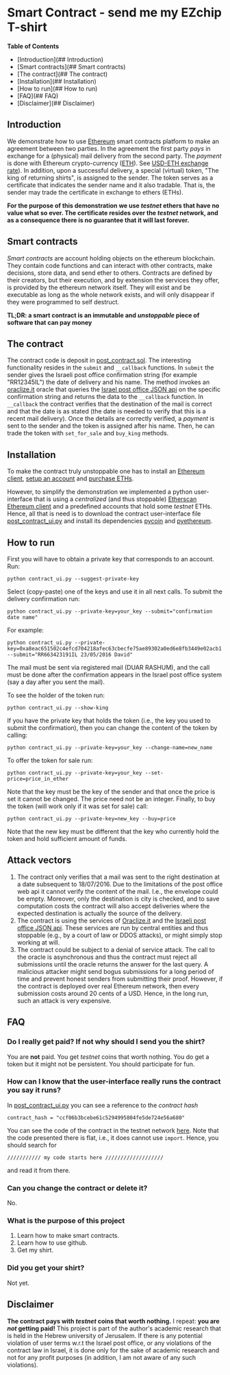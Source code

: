 # Smart Contract - send me my EZchip T-shirt
**Table of Contents**
- [Introduction](## Introduction)
- [Smart contracts](## Smart contracts)
- [The contract](## The contract)
- [Installation](## Installation)
- [How to run](## How to run)
- [FAQ](## FAQ)
- [Disclaimer](## Disclaimer)

## Introduction
We demonstrate how to use [Ethereum](http://ethereum.org/) smart contracts platform to make an agreement between two parties.
In the agreement the first party *pays* in exchange for a (physical) mail delivery from the second party.
The *payment* is done with Ethereum crypto-currency ([ETH](http://coinmarketcap.com/currencies/ethereum/)). See [USD-ETH exchange rate](http://coinmarketcap.com/currencies/ethereum/)).
In addition, upon a successful delivery, a special (virtual) token, "The king of returning shirts", is assigned to the sender. The token serves as a certificate that indicates the sender name and it also tradable. That is, the sender may trade the certificate in exchange to ethers (ETHs).

**For the purpose of this demonstration we use _testnet_  ethers that have no value what so ever. The certificate resides over the _testnet_ network, and as a consequence there is no guarantee that it will last forever.**

## Smart contracts
*Smart contracts* are account holding objects on the ethereum blockchain. They contain code functions and can interact with other contracts, make decisions, store data, and send ether to others. Contracts are defined by their creators, but their execution, and by extension the services they offer, is provided by the ethereum network itself. They will exist and be executable as long as the whole network exists, and will only disappear if they were programmed to self destruct.

**TL;DR: a smart contract is an immutable and _unstoppable_ piece of software that can pay money**
## The contract
The contract code is deposit in [post_contract.sol](https://github.com/yaronvel/smart_contracts/blob/master/post_contract.sol). The interesting functionality resides in the `submit` and `__callback` functions.
In `submit` the sender gives the Israeli post office confirmation string (for example "RR12345IL") the date of delivery and his name.
The method invokes an [oraclize.it](http://oraclize.it/) oracle that queries the [Israel post office JSON api](http://www.israelpost.co.il/itemtrace.nsf/trackandtraceJSON) on the specific confirmation string and returns the data to the `__callback` function.
In `__callback` the contract verifies that the destination of the mail is correct and that the date is as stated (the date is needed to verify that this is a recent mail delivery).
Once the details are correctly verified, a *payment* is sent to the sender and the token is assigned after his name.
Then, he can trade the token with `set_for_sale` and `buy_king` methods.

## Installation
To make the contract truly unstoppable one has to install an [Ethereum client](https://ethcore.io/parity.html), [setup an account](https://github.com/ethereum/go-ethereum/wiki/Managing-your-accounts) and [purchase ETHs](https://www.weusecoins.com/how-to-buy-ether/).

However, to simplify the demonstration we implemented a python user-interface that is using a *centralized* (and thus stoppable) [Etherscan Ethereum client](https://http://testnet.etherscan.io/) and a predefined accounts that hold some *testnet* ETHs.
Hence, all that is need is to download the contract user-interface file [post_contract_ui.py](https://github.com/yaronvel/smart_contracts/blob/master/post_contract_ui.py) and install its dependencies [pycoin](https://github.com/richardkiss/pycoin/tree/master/pycoin) and [pyethereum](https://github.com/ethereum/pyethereum).


## How to run
First you will have to obtain a private key that corresponds to an account.
Run:
```
python contract_ui.py --suggest-private-key
```
Select (copy-paste) one of the keys and use it in all next calls.
To submit the delivery confirmation run:
```
python contract_ui.py --private-key=your_key --submit="confirmation date name"
```
For example:
```
python contract_ui.py --private-key=0xa8eac651502c4efcd704218afec63cbecfe75ae89302a0ed6e8fb3449e02acb1 --submit="RR663423191IL 23/05/2016 David"
```
The mail must be sent via registered mail (DUAR RASHUM), and the call must be done after the confirmation appears in the Israel post office system (say a day after you sent the mail).

To see the holder of the token run:
```
python contract_ui.py --show-king
```
If you have the private key that holds the token (i.e., the key you used to submit the confirmation), then you can change the content of the token by calling:
```
python contract_ui.py --private-key=your_key --change-name=new_name
```
To offer the token for sale run:
```
python contract_ui.py --private-key=your_key --set-price=price_in_ether
```
Note that the key must be the key of the sender and that once the price is set it cannot be changed. The price need not be an integer.
Finally, to buy the token (will work only if it was set for sale) call:
```
python contract_ui.py --private-key=new_key --buy=price
```
Note that the new key must be different that the key who currently hold the token and hold sufficient amount of funds.

## Attack vectors
1. The contract only verifies that a mail was sent to the right destination at a date subsequent to 18/07/2016. Due to the limitations of the post office web api it cannot verify the content of the mail. I.e., the envelope could be empty. Moreover, only the destination is city is checked, and to save computation costs the contract will also accept deliveries where the expected destination is actually the source of the delivery.
2. The contract is using the services of [Oraclize.it](http://oraclize.it/) and the [Israeli post office JSON api](http://www.israelpost.co.il/itemtrace.nsf/trackandtraceJSON). These services are run by central entities and thus stoppable (e.g., by a court of law or DDOS attacks), or might simply stop working at will.
3. The contract could be subject to a denial of service attack. The call to the oracle is asynchronous and thus the contract must reject all submissions until the oracle returns the answer for the last query. A malicious attacker might send bogus submissions for a long period of time and prevent honest senders from submitting their proof.
However, if the contract is deployed over real Ethereum network, then every submission costs around 20 cents of a USD. Hence, in the long run, such an attack is very expensive.

## FAQ
### Do I really get paid? If not why should I send you the shirt?
You are **not** paid. You get *testnet* coins that worth nothing.
You do get a token but it might not be persistent.
You should participate for fun.

### How can I know that the user-interface really runs the contract you say it runs?
In [post_contract_ui.py](https://github.com/yaronvel/smart_contracts/blob/master/post_contract_ui.py) you can see a reference to the *contract hash*
```
contract_hash = "ccf06b3bcebe61c5294995804fe5de724e56a680"
```
You can see the code of the contract in the testnet network [here](http://testnet.etherscan.io/address/0xccf06b3bcebe61c5294995804fe5de724e56a680#code).
Note that the code presented there is flat, i.e., it does cannot use `import`. Hence, you should search for
```
/////////// my code starts here ///////////////////
```
and read it from there.
### Can you change the contract or delete it?
No.

### What is the purpose of this project
1. Learn how to make smart contracts.
2. Learn how to use github.
3. Get my shirt.

### Did you get your shirt?
Not yet.

## Disclaimer
**The contract pays with _testnet_ coins that worth nothing.** I repeat: **you are _not_ getting paid!**
This project is part of the author's academic research that is held in the Hebrew university of Jerusalem.
If there is any potential violation of user terms w.r.t the Israel post office, or any violations of the contract law in Israel, it is done only for the sake of academic research and not for any profit purposes (in addition, I am not aware of any such violations).


